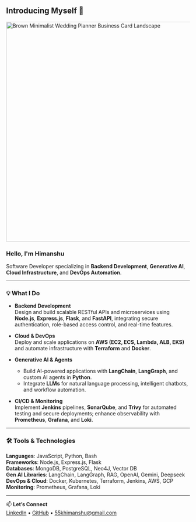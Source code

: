 ## Introducing Myself 👋

<img width="1050" height="600" alt="Brown Minimalist Wedding Planner Business Card Landscape" src="https://github.com/user-attachments/assets/c6f462f4-c656-47ef-b0d1-ff3cfbe709c5" />

### Hello, I'm **Himanshu**  
Software Developer specializing in **Backend Development**, **Generative AI**, **Cloud Infrastructure**, and **DevOps Automation**.

---

### 💡 What I Do

- **Backend Development**  
  Design and build scalable RESTful APIs and microservices using **Node.js**, **Express.js**, **Flask**, and **FastAPI**, integrating secure authentication, role-based access control, and real-time features.

- **Cloud & DevOps**  
  Deploy and scale applications on **AWS (EC2, ECS, Lambda, ALB, EKS)** and automate infrastructure with **Terraform** and **Docker**.

- **Generative AI & Agents**  
  - Build AI-powered applications with **LangChain**, **LangGraph**, and custom AI agents in **Python**.  
  - Integrate **LLMs** for natural language processing, intelligent chatbots, and workflow automation.

- **CI/CD & Monitoring**  
  Implement **Jenkins** pipelines, **SonarQube**, and **Trivy** for automated testing and secure deployments; enhance observability with **Prometheus**, **Grafana**, and **Loki**.

---

### 🛠️ Tools & Technologies

**Languages**: JavaScript, Python, Bash  
**Frameworks**: Node.js, Express.js, Flask  
**Databases**: MongoDB, PostgreSQL, Neo4J, Vector DB  
**Gen AI Libraries**: LangChain, LangGraph, RAG, OpenAI, Gemini, Deepseek  
**DevOps & Cloud**: Docker, Kubernetes, Terraform, Jenkins, AWS, GCP  
**Monitoring**: Prometheus, Grafana, Loki

---

📫 **Let’s Connect**  
[LinkedIn](https://www.linkedin.com/in/himanshuk88) • [GitHub](https://github.com/HimanshuXDevX) • 55khimanshu@gmail.com
